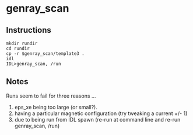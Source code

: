 # genray_scan
## Instructions
```
mkdir rundir
cd rundir
cp -r $genray_scan/template3 .
idl
IDL>genray_scan, /run
```

## Notes
Runs seem to fail for three reasons ...

1. eps_xe being too large (or small?).
2. having a particular magnetic configuration (try tweaking a current +/- 1)
3. due to being run from IDL spawn (re-run at command line and re-run genray_scan, /run)
